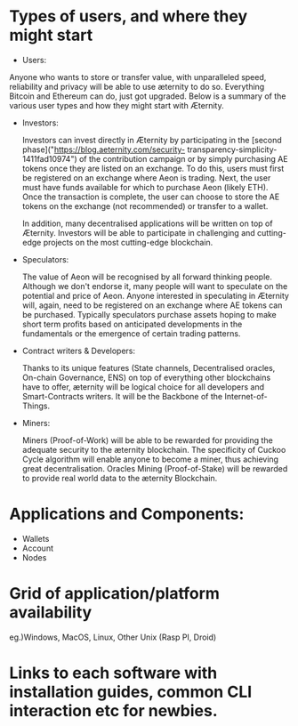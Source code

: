 # Types of users, and where they might start
* Users: 

Anyone who wants to store or transfer value, with unparalleled speed, reliability and privacy will be able to use æternity to do so. Everything Bitcoin and Ethereum can do, just got upgraded. Below is a summary of the various user types and how they might start with Æternity.

* Investors:

    Investors can invest directly in Æternity by participating in the [second phase]("https://blog.aeternity.com/security-
    transparency-simplicity-1411fad10974") of the contribution campaign or by simply purchasing AE tokens once they are 
    listed on an exchange. To do this, users must first be registered on an exchange where Aeon is trading. Next, the 
    user must have funds available for which to purchase Aeon (likely ETH). Once the transaction is complete, the user 
    can choose to store the AE tokens on the exchange (not recommended) or transfer to a wallet.

    In addition, many decentralised applications will be written on top of Æternity. Investors will be able to 
    participate in challenging and cutting-edge projects on the most cutting-edge blockchain. 

* Speculators:

    The value of Aeon will be recognised by all forward thinking people. Although we don't endorse it, many people will 
    want to speculate on the potential and price of Aeon. Anyone interested in speculating in Æternity will, again, need 
    to be registered on an exchange where AE tokens can be purchased. Typically speculators purchase assets hoping to make 
    short term profits based on anticipated developments in the fundamentals or the emergence of certain trading patterns.
 
* Contract writers & Developers:

    Thanks to its unique features (State channels, Decentralised oracles, On-chain Governance, ENS) on top of everything 
    other blockchains have to offer, æternity will be logical choice for all developers and Smart-Contracts writers. It 
    will be the Backbone of the Internet-of-Things.

* Miners:

    Miners (Proof-of-Work) will be able to be rewarded for providing the adequate security to the æternity blockchain. The 
    specificity of Cuckoo Cycle algorithm will enable anyone to become a miner, thus achieving great decentralisation. 
    Oracles Mining (Proof-of-Stake) will be rewarded to provide real world data to the æternity Blockchain.


# Applications and Components: 
* Wallets
* Account
* Nodes 

# Grid of application/platform availability
eg.)Windows, MacOS, Linux, Other Unix (Rasp PI, Droid)
# Links to each software with installation guides, common CLI interaction etc for newbies.
